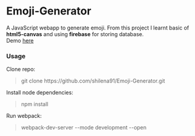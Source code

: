 # Emoji-Generator

A JavaScript webapp to generate emoji. From this project I learnt basic of **html5-canvas** and using **firebase** for storing database.\
Demo [here](https://emoji-generator-hoang.herokuapp.com/)

### Usage
Clone repo:
> git clone ht<span>tps://github.com/shilena91/Emoji-Generator.git

Install node dependencies:
> npm install

Run webpack:
> webpack-dev-server --mode development --open
